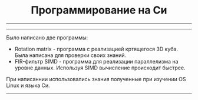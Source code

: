 <center><h1>
Программирование на Си
</h1></center>

---
---
Было написано две программы:
- Rotation matrix - программа с реализацией кртящегося 3D куба. Была написана для проверки своих знаний.
- FIR-фильтр SIMD - программа для реализации параллелизма на уровне данных. Используя SIMD вычисление происходит быстрее.

При написаннии использовались знания полученные при изучении OS Linux и языка Си.

---